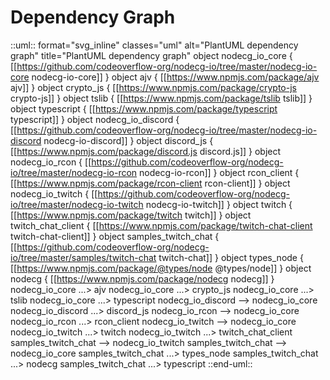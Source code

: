 # Dependency Graph

::uml:: format="svg_inline" classes="uml" alt="PlantUML dependency graph" title="PlantUML dependency graph"
object  nodecg_io_core {
[[https://github.com/codeoverflow-org/nodecg-io/tree/master/nodecg-io-core nodecg-io-core]]
}
object  ajv {
[[https://www.npmjs.com/package/ajv ajv]]
}
object  crypto_js {
[[https://www.npmjs.com/package/crypto-js crypto-js]]
}
object  tslib {
[[https://www.npmjs.com/package/tslib tslib]]
}
object  typescript {
[[https://www.npmjs.com/package/typescript typescript]]
}
object  nodecg_io_discord {
[[https://github.com/codeoverflow-org/nodecg-io/tree/master/nodecg-io-discord nodecg-io-discord]]
}
object  discord_js {
[[https://www.npmjs.com/package/discord.js discord.js]]
}
object  nodecg_io_rcon {
[[https://github.com/codeoverflow-org/nodecg-io/tree/master/nodecg-io-rcon nodecg-io-rcon]]
}
object  rcon_client {
[[https://www.npmjs.com/package/rcon-client rcon-client]]
}
object  nodecg_io_twitch {
[[https://github.com/codeoverflow-org/nodecg-io/tree/master/nodecg-io-twitch nodecg-io-twitch]]
}
object  twitch {
[[https://www.npmjs.com/package/twitch twitch]]
}
object  twitch_chat_client {
[[https://www.npmjs.com/package/twitch-chat-client twitch-chat-client]]
}
object  samples_twitch_chat {
[[https://github.com/codeoverflow-org/nodecg-io/tree/master/samples/twitch-chat twitch-chat]]
}
object  types_node {
[[https://www.npmjs.com/package/@types/node @types/node]]
}
object  nodecg {
[[https://www.npmjs.com/package/nodecg nodecg]]
}
nodecg_io_core ...> ajv
nodecg_io_core ...> crypto_js
nodecg_io_core ...> tslib
nodecg_io_core ...> typescript
nodecg_io_discord --> nodecg_io_core
nodecg_io_discord ...> discord_js
nodecg_io_rcon --> nodecg_io_core
nodecg_io_rcon ...> rcon_client
nodecg_io_twitch --> nodecg_io_core
nodecg_io_twitch ...> twitch
nodecg_io_twitch ...> twitch_chat_client
samples_twitch_chat --> nodecg_io_twitch
samples_twitch_chat --> nodecg_io_core
samples_twitch_chat ...> types_node
samples_twitch_chat ...> nodecg
samples_twitch_chat ...> typescript
::end-uml::
